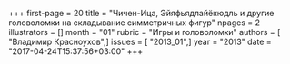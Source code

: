 +++
first-page = 20
title = "Чичен-Ица, Эйяфьядлайёкюдль и другие головоломки на складывание симметричных фигур"
npages = 2
illustrators = []
month = "01"
rubric = "Игры и головоломки"
authors = [ "Владимир Красноухов",]
issues = [ "2013_01",]
year = "2013"
date = "2017-04-24T15:37:56+03:00"
+++
